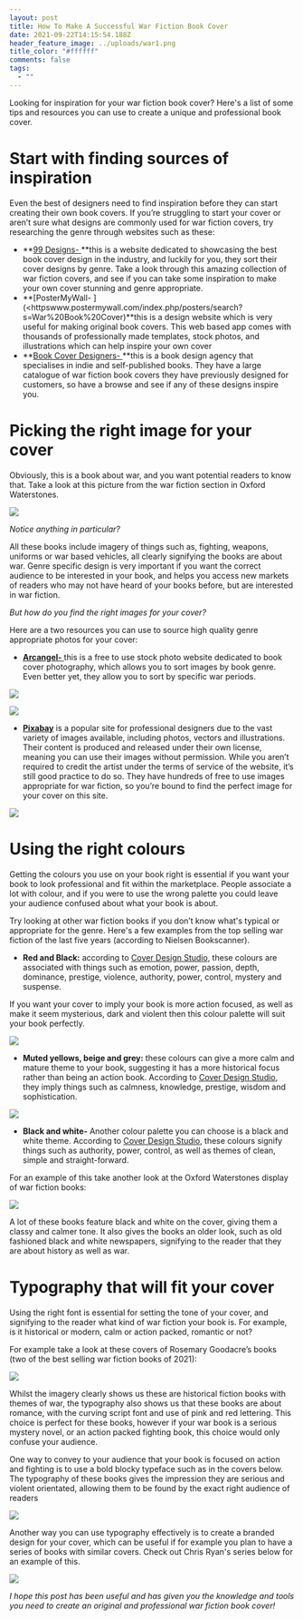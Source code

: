 ```yaml
---
layout: post
title: How To Make A Successful War Fiction Book Cover
date: 2021-09-22T14:15:54.188Z
header_feature_image: ../uploads/war1.png
title_color: "#ffffff"
comments: false
tags:
  - ""
---
```

<!--StartFragment-->

Looking for inspiration for your war fiction book cover? Here's a list of some tips and resources you can use to create a unique and professional book cover.



# Start with finding sources of inspiration

Even the best of designers need to find inspiration before they can start creating their own book covers. If you’re struggling to start your cover or aren’t sure what designs are commonly used for war fiction covers, try researching the genre through websites such as these:

* **[99 Designs- ](https://99designs.co.uk/inspiration/book-covers/war)**this is a website dedicated to showcasing the best book cover design in the industry, and luckily for you, they sort their cover designs by genre. Take a look through this amazing collection of war fiction covers, and see if you can take some inspiration to make your own cover stunning and genre appropriate. 
* **[PosterMyWall- ](<httpswww.postermywall.com/index.php/posters/search?s=War%20Book%20Cover)**this is a design website which is very useful for making original book covers. This web based app comes with thousands of professionally made templates, stock photos, and illustrations which can help inspire your own cover
* **[Book Cover Designers- ](https://thebookcoverdesigners.com/war-book-cover-designs/)**this is a book design agency that specialises in indie and self-published books. They have a large catalogue of war fiction book covers they have previously designed for customers, so have a browse and see if any of these designs inspire you.

# Picking the right image for your cover

Obviously, this is a book about war, and you want potential readers to know that. Take a look at this picture from the war fiction section in Oxford Waterstones. 

![](../uploads/war6.jpg)

*Notice anything in particular?* 

All these books include imagery of things such as, fighting, weapons, uniforms or war based vehicles, all clearly signifying the books are about war. Genre specific design is very important if you want the correct audience to be interested in your book, and helps you access new markets of readers who may not have heard of your books before, but are interested in war fiction.

*But how do you find the right images for your cover?*

Here are a two resources you can use to source high quality genre appropriate photos for your cover: 

* [**Arcangel-** ](https://arcangel.com)this is a free to use stock photo website dedicated to book cover photography, which allows you to sort images by book genre. Even better yet, they allow you to sort by specific war periods.

![](../uploads/war7.png)

![](../uploads/war8.png)

* **[Pixabay](https://pixabay.com/)** is a popular site for professional designers due to the vast variety of images available, including photos, vectors and illustrations. Their content is produced and released under their own license, meaning you can use their images without permission. While you aren’t required to credit the artist under the terms of service of the website, it’s still good practice to do so. They have hundreds of free to use images appropriate for war fiction, so you’re bound to find the perfect image for your cover on this site.

![](../uploads/war9.png)



# Using the right colours

Getting the colours you use on your book right is essential if you want your book to look professional and fit within the marketplace. People associate a lot with colour, and if you were to use the wrong palette you could leave your audience confused about what your book is about.

Try looking at other war fiction books if you don’t know what's typical or appropriate for the genre. Here's a few examples from the top selling war fiction of the last five years (according to Nielsen Bookscanner).

* **Red and Black:** according to [Cover Design Studio](https://www.coverdesignstudio.com/best-colors-book-covers/), these colours are associated with things such as emotion, power, passion, depth, dominance, prestige, violence, authority, power, control, mystery and suspense. [](https://www.coverdesignstudio.com/best-colors-book-covers/) 

If you want your cover to imply your book is more action focused, as well as make it seem mysterious, dark and violent then this colour palette will suit your book perfectly.

![](../uploads/war1.png)



* **Muted yellows, beige and grey:** these colours can give a more calm and mature theme to your book, suggesting it has a more historical focus rather than being an action book. According to [Cover Design Studio](https://www.coverdesignstudio.com/best-colors-book-covers/), they imply things such as calmness, knowledge, prestige, wisdom and sophistication.

![](../uploads/war2.png)

* **Black and white-** Another colour palette you can choose is a black and white theme. According to [Cover Design Studio](https://www.coverdesignstudio.com/best-colors-book-covers/), these colours signify things such as authority, power, control, as well as themes of clean, simple and straight-forward.

For an example of this take another look at the Oxford Waterstones display of war fiction books:

![](../uploads/war10.jpg)

A lot of these books feature black and white on the cover, giving them a classy and calmer tone. It also gives the books an older look, such as old fashioned black and white newspapers, signifying to the reader that they are about history as well as war.



# Typography that will fit your cover

Using the right font is essential for setting the tone of your cover, and signifying to the reader what kind of war fiction your book is. For example, is it historical or modern, calm or action packed, romantic or not?

For example take a look at these covers of Rosemary Goodacre’s books (two of the best selling war fiction books of 2021):

![](../uploads/war3.png)

Whilst the imagery clearly shows us these are historical fiction books with themes of war, the typography also shows us that these books are about romance, with the curving script font and use of pink and red lettering. This choice is perfect for these books, however if your war book is a serious mystery novel, or an action packed fighting book, this choice would only confuse your audience.

One way to convey to your audience that your book is focused on action and fighting is to use a bold blocky typeface such as in the covers below. The typography of these books gives the impression they are serious and violent orientated, allowing them to be found by the exact right audience of readers

![](../uploads/war4.png)

Another way you can use typography effectively is to create a branded design for your cover, which can be useful if for example you plan to have a series of books with similar covers. Check out Chris Ryan's series below for an example of this.

![](../uploads/war5.png)



*I hope this post has been useful and has given you the knowledge and tools you need to create an original and professional war fiction book cover!*



<!--EndFragment-->